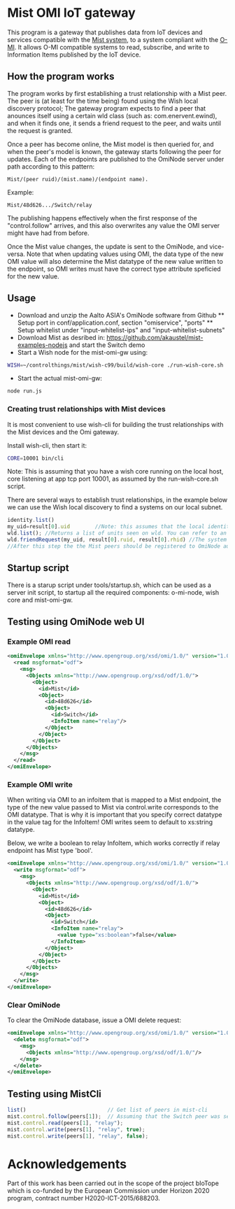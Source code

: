 # Mist OMI IoT gateway

This program is a gateway that publishes data from IoT devices and services compatible with the [Mist system](http://controlthings.fi/), to a system compliant with the [O-MI](http://www.opengroup.org/iot/omi/index.htm). It allows O-MI compatible systems to read, subscribe,  and write to Information Items published by the IoT device.

## How the program works

The program works by first establishing a trust relationship with a Mist peer.
The peer is (at least for the time being) found using the Wish local discovery protocol; The gateway program expects to find a peer that anounces itself
using a certain wld class (such as: com.enervent.ewind), and when it finds one, it sends a friend request to the peer, and waits until the request is granted.

Once a peer has become online, the Mist model is then queried for, and when the peer's model is known, the gateway starts following the peer for updates.
Each of the endpoints are published to the OmiNode server under path according to this pattern:

    Mist/(peer ruid)/(mist.name)/(endpoint name). 

Example: 
    
    Mist/48d626.../Switch/relay

The publishing happens effectively when the first response of the "control.follow" arrives, and this also overwrites any value the OMI server might have had from before.

Once the Mist value changes, the update is sent to the OmiNode, and vice-versa. Note that when updating values using OMI, the data type of the new OMI value will also determine the Mist datatype of the new value written to the endpoint, so OMI writes must have the correct type attribute speficied for the new value. 

## Usage

* Download and unzip the Aalto ASIA's OmiNode software from Github
** Setup port in conf/application.conf, section "omiservice", "ports"
** Setup whitelist under "input-whitelist-ips" and "input-whitelist-subnets"
* Download Mist as desribed in: https://github.com/akaustel/mist-examples-nodejs and start the Switch demo
* Start a Wish node for the mist-omi-gw using: 

```sh
WISH=~/controlthings/mist/wish-c99/build/wish-core ./run-wish-core.sh
```

* Start the actual mist-omi-gw: 
```sh
node run.js
```

### Creating trust relationships with Mist devices

It is most convenient to use wish-cli for building the trust relationships with the Mist devices and the Omi gateway.

Install wish-cli, then start it:

```sh
CORE=10001 bin/cli
```

Note: This is assuming that you have a wish core running on the local host, core listening at app tcp port 10001, as assumed by the run-wish-core.sh script.

There are several ways to establish trust relationships, in the example below we can use the Wish local discovery to find a systems on our local subnet.

```js
identity.list()
my_uid=result[0].uid		//Note: this assumes that the local identity is first in the list, which is a valid assumption for the time being
wld.list();	//Returns a list of units seen on wld. You can refer to an entry using result[i], where i is the array index of the object in the list
wld.friendRequest(my_uid, result[0].ruid, result[0].rhid) //The system we are interested in happens to be first one on the list returned by wld.list()
//After this step the the Mist peers should be registered to OmiNode automatically

```

## Startup script

There is a starup script under tools/startup.sh, which can be used as a server init script, to startup all the required components: o-mi-node, wish core and mist-omi-gw.

## Testing using OmiNode web UI

### Example OMI read

```xml
<omiEnvelope xmlns="http://www.opengroup.org/xsd/omi/1.0/" version="1.0" ttl="0">
  <read msgformat="odf">
    <msg>
      <Objects xmlns="http://www.opengroup.org/xsd/odf/1.0/">
        <Object>
          <id>Mist</id>
          <Object>
            <id>48d626</id>
            <Object>
              <id>Switch</id>
              <InfoItem name="relay"/>
            </Object>
          </Object>
        </Object>
      </Objects>
    </msg>
  </read>
</omiEnvelope>
```

### Example OMI write

When writing via OMI to an infoitem that is mapped to a Mist endpoint, the type of the new
value passed to Mist via control.write corresponds to the OMI datatype.
That is why it is important that you specify correct datatype in the
value tag for the InfoItem! OMI writes seem to default to xs:string
datatype.

Below, we write a boolean to relay InfoItem, which works correctly if
relay endpoint has Mist type 'bool'.

```xml
<omiEnvelope xmlns="http://www.opengroup.org/xsd/omi/1.0/" version="1.0" ttl="0">
  <write msgformat="odf">
    <msg>
      <Objects xmlns="http://www.opengroup.org/xsd/odf/1.0/">
        <Object>
          <id>Mist</id>
          <Object>
            <id>48d626</id>
            <Object>
              <id>Switch</id>
              <InfoItem name="relay">
                <value type="xs:boolean">false</value>
              </InfoItem>
            </Object>
          </Object>
        </Object>
      </Objects>
    </msg>
  </write>
</omiEnvelope>
```

### Clear OmiNode

To clear the OmiNode database, issue a OMI delete request:

```xml
<omiEnvelope xmlns="http://www.opengroup.org/xsd/omi/1.0/" version="1.0" ttl="0">
  <delete msgformat="odf">
    <msg>
      <Objects xmlns="http://www.opengroup.org/xsd/odf/1.0/"/>
    </msg>
  </delete>
</omiEnvelope>
```

## Testing using MistCli

```js
list()                          // Get list of peers in mist-cli
mist.control.follow(peers[1]);  // Assuming that the Switch peer was second in the peers list
mist.control.read(peers[1], "relay");
mist.control.write(peers[1], "relay", true);
mist.control.write(peers[1], "relay", false);
```

# Acknowledgements

Part of this work has been carried out in the scope of the project
bIoTope which is co-funded by the European Commission under Horizon 2020
program, contract number H2020-ICT-2015/688203.
